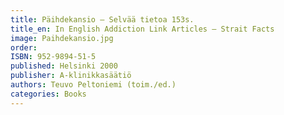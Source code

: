 ```yaml
---
title: Päihdekansio – Selvää tietoa 153s.
title_en: In English Addiction Link Articles – Strait Facts
image: Paihdekansio.jpg
order:
ISBN: 952-9894-51-5
published: Helsinki 2000
publisher: A-klinikkasäätiö
authors: Teuvo Peltoniemi (toim./ed.)
categories: Books
---
```


